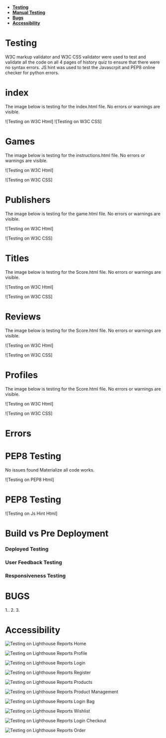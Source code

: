 * [**Testing**](<#testing>)
* [**Manual Testing**](<#manual-testing>)
* [**Bugs**](<#bugs>)
* [**Accessibility**](<#accessibilty>)
# Testing
W3C markup validator and W3C CSS validator were used to test and validate all the code on all 4  pages of history quiz to ensure that there were no syntax errors. JS hint was used to test the Javascrpit and PEP8 online checker for python errors.

 # index
 The image below is testing for the index.html file. No errors or warnings are visible. 

![Testing on W3C Html] 
![Testing on W3C CSS]
 # Games
 The image below is testing for the instructions.html file. No errors or warnings are visible. 

![Testing on W3C Html]

![Testing on W3C CSS]

 # Publishers
 The image below is testing for the game.html file. No errors or warnings are visible. 

![Testing on W3C Html]

![Testing on W3C CSS]

 # Titles
 The image below is testing for the Score.html file. No errors or warnings are visible. 

![Testing on W3C Html]

![Testing on W3C CSS]

# Reviews
 The image below is testing for the Score.html file. No errors or warnings are visible. 

![Testing on W3C Html]

![Testing on W3C CSS]

# Profiles
 The image below is testing for the Score.html file. No errors or warnings are visible. 

![Testing on W3C Html]

![Testing on W3C CSS]

# Errors 


# PEP8 Testing 
No issues found Materialize all code works.

![Testing on PEP8 Html]

# PEP8 Testing 


![Testing on Js Hint Html]

# Build vs Pre Deployment 


### Deployed Testing

### User Feedback Testing 

### Responsiveness Testing 

# BUGS
 

  1..
  2. 
  3. 

# Accessibility

![Testing on Lighthouse Reports Home](documentation/accessibility/eshopaccessibilityhome.png)

![Testing on Lighthouse Reports Profile](documentation/accessibility/eshopaccessibilityprofile.png)

![Testing on Lighthouse Reports Login](documentation/accessibility/eshopaccessibilitylogin.png)

![Testing on Lighthouse Reports Register](documentation/accessibility/eshopaccessibilityregister.png)

![Testing on Lighthouse Reports Products](documentation/accessibility/eshopaccessibilityproducts.png)

![Testing on Lighthouse Reports Product Management](documentation/accessibility/eshopaccessibilityproductmanagment.png)

![Testing on Lighthouse Reports Login Bag](documentation/accessibility/eshopaccessibilitybag.png)

![Testing on Lighthouse Reports Wishlist](documentation/accessibility/eshopaccessibilitywishlist.png)

![Testing on Lighthouse Reports Login Checkout](documentation/accessibility/eshopaccessibilitycheckout.png)

![Testing on Lighthouse Reports Order](documentation/accessibility/eshopaccessibilityorder.png)